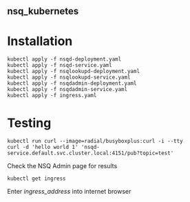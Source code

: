## nsq_kubernetes

# Installation
```
kubectl apply -f nsqd-deployment.yaml
kubectl apply -f nsqd-service.yaml
kubectl apply -f nsqlookupd-deployment.yaml
kubectl apply -f nsqlookupd-service.yaml
kubectl apply -f nsqdadmin-deployment.yaml
kubectl apply -f nsqdadmin-service.yaml
kubectl apply -f ingress.yaml
```

# Testing
```
kubectl run curl --image=radial/busyboxplus:curl -i --tty
curl -d 'hello world 1' 'nsqd-service.default.svc.cluster.local:4151/pub?topic=test'
```

Check the NSQ Admin page for results
```
kubectl get ingress
```
Enter *ingress_address* into internet browser
